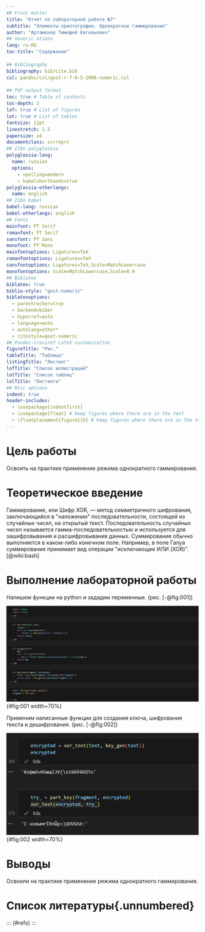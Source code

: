 ```yaml
---
## Front matter
title: "Отчёт по лабораторной работе №7"
subtitle: "Элементы криптографии. Однократное гаммирование"
author: "Артамонов Тимофей Евгеньевич"
## Generic otions
lang: ru-RU
toc-title: "Содержание"

## Bibliography
bibliography: bib/cite.bib
csl: pandoc/csl/gost-r-7-0-5-2008-numeric.csl

## Pdf output format
toc: true # Table of contents
toc-depth: 2
lof: true # List of figures
lot: true # List of tables
fontsize: 12pt
linestretch: 1.5
papersize: a4
documentclass: scrreprt
## I18n polyglossia
polyglossia-lang:
  name: russian
  options:
	- spelling=modern
	- babelshorthands=true
polyglossia-otherlangs:
  name: english
## I18n babel
babel-lang: russian
babel-otherlangs: english
## Fonts
mainfont: PT Serif
romanfont: PT Serif
sansfont: PT Sans
monofont: PT Mono
mainfontoptions: Ligatures=TeX
romanfontoptions: Ligatures=TeX
sansfontoptions: Ligatures=TeX,Scale=MatchLowercase
monofontoptions: Scale=MatchLowercase,Scale=0.9
## Biblatex
biblatex: true
biblio-style: "gost-numeric"
biblatexoptions:
  - parentracker=true
  - backend=biber
  - hyperref=auto
  - language=auto
  - autolang=other*
  - citestyle=gost-numeric
## Pandoc-crossref LaTeX customization
figureTitle: "Рис."
tableTitle: "Таблица"
listingTitle: "Листинг"
lofTitle: "Список иллюстраций"
lotTitle: "Список таблиц"
lolTitle: "Листинги"
## Misc options
indent: true
header-includes:
  - \usepackage{indentfirst}
  - \usepackage{float} # keep figures where there are in the text
  - \floatplacement{figure}{H} # keep figures where there are in the text
---
```


# Цель работы

Освоить на практике применение режима однократного гаммирования.

# Теоретическое введение

Гаммирование, или Шифр XOR, — метод симметричного шифрования, заключающийся в "наложении" последовательности, состоящей из случайных чисел, на открытый текст. 
Последовательность случайных чисел называется гамма-последовательностью и используется для зашифровывания и расшифровывания данных. Суммирование обычно выполняется в каком-либо конечном поле. 
Например, в поле Галуа суммирование принимает вид операции "исключающее ИЛИ (XOR)". [@wiki:bash]

# Выполнение лабораторной работы

Напишем функции на python и зададим переменные. (рис. [-@fig:001])

![Код. Часть 1](image/1.PNG){#fig:001 width=70%}

Применим написанные функции для создания ключа, шифрования текста и дешифрования. (рис. [-@fig:002])

![Получили один из вариантов написания "С новым годом, друзья!"](image/2.PNG){#fig:002 width=70%}

# Выводы

Освоили на практике применение режима однократного гаммирования.

# Список литературы{.unnumbered}

::: {#refs}
:::